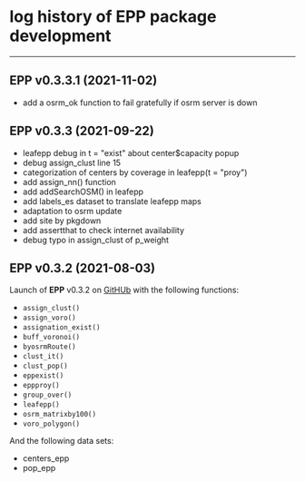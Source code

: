 # log history of EPP package development

-------------------------------------------------------

## EPP v0.3.3.1 (2021-11-02)

  * add a osrm_ok function to fail gratefully if osrm server is down

## EPP v0.3.3 (2021-09-22) 

  * leafepp debug in t = "exist" about center$capacity popup
  * debug assign_clust line 15
  * categorization of centers by coverage in leafepp(t = "proy")
  * add assign_nn() function
  * add addSearchOSM() in leafepp
  * add labels_es dataset to translate leafepp maps 
  * adaptation to osrm update
  * add site by pkgdown
  * add assertthat to check internet availability
  * debug typo in assign_clust of p_weight

## EPP v0.3.2 (2021-08-03)

Launch of **EPP** v0.3.2 on [GitHUb](https://github.com/RichDeto/EPP) with the following functions:  
  * `assign_clust()`    
  * `assign_voro()`    
  * `assignation_exist()`
  * `buff_voronoi()`
  * `byosrmRoute()`
  * `clust_it()`
  * `clust_pop()`
  * `eppexist()`
  * `eppproy()`
  * `group_over()`
  * `leafepp()`
  * `osrm_matrixby100()`
  * `voro_polygon()`
  
  
And the following data sets:    
  * centers_epp    
  * pop_epp    
